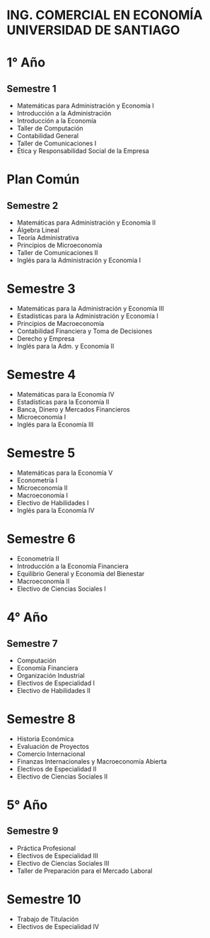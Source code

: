# ING. COMERCIAL EN ECONOMÍA UNIVERSIDAD DE SANTIAGO
# 1° Año

## Semestre 1
- Matemáticas para Administración y Economía I
- Introducción a la Administración
- Introducción a la Economía
- Taller de Computación
- Contabilidad General
- Taller de Comunicaciones I
- Ética y Responsabilidad Social de la Empresa
# Plan Común

## Semestre 2
- Matemáticas para Administración y Economía II
- Álgebra Lineal
- Teoría Administrativa
- Principios de Microeconomía
- Taller de Comunicaciones II
- Inglés para la Administración y Economía I

# Semestre 3
- Matemáticas para la Administración y Economía III
- Estadísticas para la Administración y Economía I
- Principios de Macroeconomía
- Contabilidad Financiera y Toma de Decisiones
- Derecho y Empresa
- Inglés para la Adm. y Economía II

# Semestre 4
- Matemáticas para la Economía IV
- Estadísticas para la Economía II
- Banca, Dinero y Mercados Financieros
- Microeconomía I
- Inglés para la Economía III

# Semestre 5
- Matemáticas para la Economía V
- Econometría I
- Microeconomía II
- Macroeconomía I
- Electivo de Habilidades I
- Inglés para la Economía IV

# Semestre 6
- Econometría II
- Introducción a la Economía Financiera
- Equilibrio General y Economía del Bienestar
- Macroeconomía II
- Electivo de Ciencias Sociales I
# 4° Año
## Semestre 7
- Computación
- Economía Financiera
- Organización Industrial
- Electivos de Especialidad I
- Electivo de Habilidades II
# Semestre 8
- Historia Económica
- Evaluación de Proyectos
- Comercio Internacional
- Finanzas Internacionales y Macroeconomía Abierta
- Electivos de Especialidad II
- Electivo de Ciencias Sociales II

# 5° Año

## Semestre 9
- Práctica Profesional
- Electivos de Especialidad III
- Electivo de Ciencias Sociales III
- Taller de Preparación para el Mercado Laboral

# Semestre 10
- Trabajo de Titulación
- Electivos de Especialidad IV
